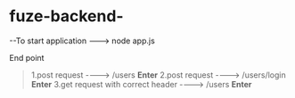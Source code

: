 # fuze-backend-

--To start application ---> node app.js

End point
> 1.post request ----> /users **Enter**
> 2.post request ----> /users/login **Enter**
> 3.get request with correct header ----> /users **Enter**
